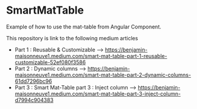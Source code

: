 # SmartMatTable

Example of how to use the mat-table from Angular Component.

This repository is link to the following medium articles 
- Part 1 : Reusable & Customizable --> https://benjamin-maisonneuve1.medium.com/smart-mat-table-part-1-reusable-customizable-52ef080f3586
- Part 2 : Dynamic columns --> https://benjamin-maisonneuve1.medium.com/smart-mat-table-part-2-dynamic-columns-61dd7296bc96
- Part 3 : Smart Mat-Table part 3 : Inject column --> https://benjamin-maisonneuve1.medium.com/smart-mat-table-part-3-inject-column-d7994c904383
